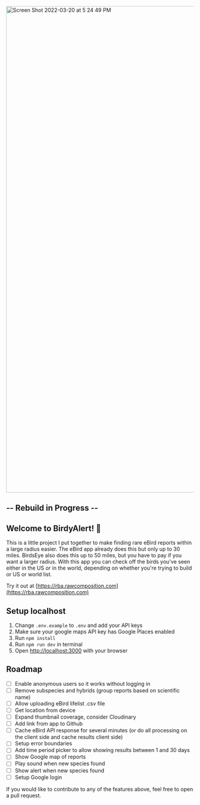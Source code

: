 <img width="1306" alt="Screen Shot 2022-03-20 at 5 24 49 PM" src="https://user-images.githubusercontent.com/740090/159186629-fe733c42-677f-4878-a5c6-99fb94cd2220.png">

## -- Rebuild in Progress --

## Welcome to BirdyAlert! 🦆

This is a little project I put together to make finding rare eBird reports within a large radius easier. The eBird app already does this but only up to 30 miles. BirdsEye also does this up to 50 miles, but you have to pay if you want a larger radius. With this app you can check off the birds you've seen either in the US or in the world, depending on whether you're trying to build or US or world list.

Try it out at [https://rba.rawcomposition.com](https://rba.rawcomposition.com)

## Setup localhost

1. Change `.env.example` to `.env` and add your API keys
2. Make sure your google maps API key has Google Places enabled
3. Run `npm install`
4. Run `npm run dev` in terminal
5. Open [http://localhost:3000](http://localhost:3000) with your browser

## Roadmap

- [ ] Enable anonymous users so it works without logging in
- [ ] Remove subspecies and hybrids (group reports based on scientific name)
- [ ] Allow uploading eBird lifelist .csv file
- [ ] Get location from device
- [ ] Expand thumbnail coverage, consider Cloudinary
- [ ] Add link from app to Github
- [ ] Cache eBird API response for several minutes (or do all processing on the client side and cache results client side)
- [ ] Setup error boundaries
- [ ] Add time period picker to allow showing results between 1 and 30 days
- [ ] Show Google map of reports
- [ ] Play sound when new species found
- [ ] Show alert when new species found
- [ ] Setup Google login

If you would like to contribute to any of the features above, feel free to open a pull request.
